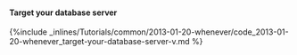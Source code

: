 <!-- post: -->


#### Target your database server



{%include _inlines/Tutorials/common/2013-01-20-whenever/code_2013-01-20-whenever_target-your-database-server-v.md %}





